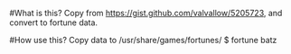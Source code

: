 #What is this?
Copy from https://gist.github.com/valvallow/5205723, and convert to fortune data.

#How use this?
Copy data to /usr/share/games/fortunes/
	$ fortune batz
